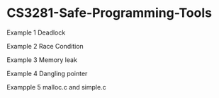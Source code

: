 # CS3281-Safe-Programming-Tools

Example 1
Deadlock

Example 2
Race Condition

Example 3
Memory leak

Example 4 
Dangling pointer

Exampple 5
malloc.c and simple.c
